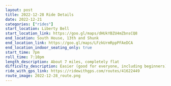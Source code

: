 ```yaml
---
layout: post
title: 2022-12-28 Ride Details
date: 2022-12-21
categories: ["rides"]
start_location: Liberty Bell
start_location_link: https://goo.gl/maps/dHUkYBZU4mZbnsCQ8
end_location: South House, 13th and Shunk
end_location_link: https://goo.gl/maps/LFzkUrmRppPFAeDCA
end_location_indoor_seating_only: true
start_time: 7pm
roll_time: 7:10pm
length_description: About 7 miles, completely flat
difficulty_description: Easier (good for everyone, including beginners)
ride_with_gps_link: https://ridewithgps.com/routes/41622449
route_image: 2022-12-28_route.png
---
```


